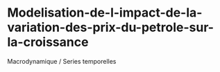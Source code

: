 # Modelisation-de-l-impact-de-la-variation-des-prix-du-petrole-sur-la-croissance
Macrodynamique / Series temporelles
